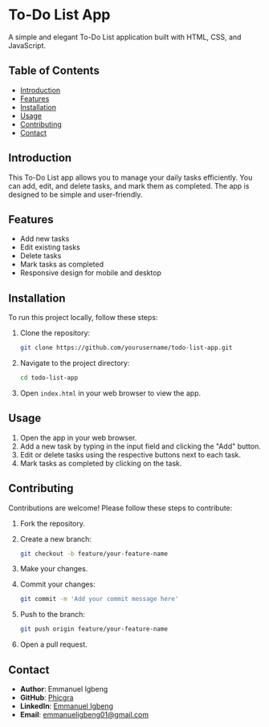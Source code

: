 # To-Do List App

A simple and elegant To-Do List application built with HTML, CSS, and JavaScript.

## Table of Contents

- [Introduction](#introduction)
- [Features](#features)
- [Installation](#installation)
- [Usage](#usage)
- [Contributing](#contributing)
- [Contact](#contact)

## Introduction

This To-Do List app allows you to manage your daily tasks efficiently. You can add, edit, and delete tasks, and mark them as completed. The app is designed to be simple and user-friendly.

## Features

- Add new tasks
- Edit existing tasks
- Delete tasks
- Mark tasks as completed
- Responsive design for mobile and desktop

## Installation

To run this project locally, follow these steps:

1. Clone the repository:
    ```sh
    git clone https://github.com/yourusername/todo-list-app.git
    ```

2. Navigate to the project directory:
    ```sh
    cd todo-list-app
    ```

3. Open `index.html` in your web browser to view the app.

## Usage

1. Open the app in your web browser.
2. Add a new task by typing in the input field and clicking the "Add" button.
3. Edit or delete tasks using the respective buttons next to each task.
4. Mark tasks as completed by clicking on the task.

## Contributing

Contributions are welcome! Please follow these steps to contribute:

1. Fork the repository.
2. Create a new branch:
    ```sh
    git checkout -b feature/your-feature-name
    ```

3. Make your changes.
4. Commit your changes:
    ```sh
    git commit -m 'Add your commit message here'
    ```

5. Push to the branch:
    ```sh
    git push origin feature/your-feature-name
    ```

6. Open a pull request.


## Contact

- **Author**: Emmanuel Igbeng 
- **GitHub**: [Phicgra](https://github.com/Phicgra)
- **LinkedIn**: [Emmanuel Igbeng](https://www.linkedin.com/in/emmanuel-igbeng-2a4305235?utm_source=share&utm_campaign=share_via&utm_content=profile&utm_medium=android_app)
- **Email**: [emmanueligbeng01@gmail.com](mailto:emmanueligbeng01@gmail.com)


